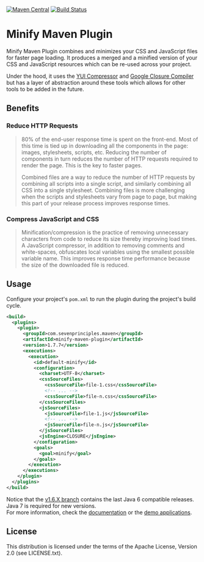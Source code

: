[![Maven Central](https://maven-badges.herokuapp.com/maven-central/com.samaxes.maven/minify-maven-plugin/badge.svg)](https://maven-badges.herokuapp.com/maven-central/com.samaxes.maven/minify-maven-plugin)
[![Build Status](https://travis-ci.org/samaxes/minify-maven-plugin.png)](https://travis-ci.org/samaxes/minify-maven-plugin)

# Minify Maven Plugin

Minify Maven Plugin combines and minimizes your CSS and JavaScript files for faster page loading. It produces a merged and a minified version of your CSS and JavaScript resources which can be re-used across your project.

Under the hood, it uses the [YUI Compressor](http://yui.github.com/yuicompressor/) and [Google Closure Compiler](https://developers.google.com/closure/compiler/) but has a layer of abstraction around these tools which allows for other tools to be added in the future.

## Benefits

### Reduce HTTP Requests

> 80% of the end-user response time is spent on the front-end. Most of this time is tied up in downloading all the components in the page: images, stylesheets, scripts, etc. Reducing the number of components in turn reduces the number of HTTP requests required to render the page. This is the key to faster pages.
>
> Combined files are a way to reduce the number of HTTP requests by combining all scripts into a single script, and similarly combining all CSS into a single stylesheet. Combining files is more challenging when the scripts and stylesheets vary from page to page, but making this part of your release process improves response times.

### Compress JavaScript and CSS

> Minification/compression is the practice of removing unnecessary characters from code to reduce its size thereby improving load times. A JavaScript compressor, in addition to removing comments and white-spaces, obfuscates local variables using the smallest possible variable name. This improves response time performance because the size of the downloaded file is reduced.

## Usage

Configure your project's `pom.xml` to run the plugin during the project's build cycle.

```xml
<build>
  <plugins>
    <plugin>
      <groupId>com.sevenprinciples.maven</groupId>
      <artifactId>minify-maven-plugin</artifactId>
      <version>1.7.7</version>
      <executions>
        <execution>
          <id>default-minify</id>
          <configuration>
            <charset>UTF-8</charset>
            <cssSourceFiles>
              <cssSourceFile>file-1.css</cssSourceFile>
              <!-- ... -->
              <cssSourceFile>file-n.css</cssSourceFile>
            </cssSourceFiles>
            <jsSourceFiles>
              <jsSourceFile>file-1.js</jsSourceFile>
              <!-- ... -->
              <jsSourceFile>file-n.js</jsSourceFile>
            </jsSourceFiles>
            <jsEngine>CLOSURE</jsEngine>
          </configuration>
          <goals>
            <goal>minify</goal>
          </goals>
        </execution>
      </executions>
    </plugin>
  </plugins>
</build>
```

Notice that the [v1.6.X branch](https://github.com/samaxes/minify-maven-plugin/tree/v1.6.X) contains the last Java 6 compatible releases. Java 7 is required for new versions.  
For more information, check the [documentation](http://samaxes.github.com/minify-maven-plugin/) or the [demo applications](https://github.com/samaxes/minify-maven-plugin/releases/).

## License

This distribution is licensed under the terms of the Apache License, Version 2.0 (see LICENSE.txt).
